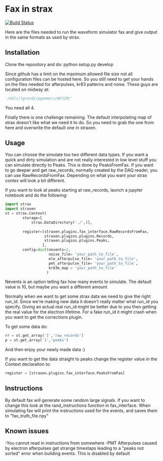 # Fax in strax

[![Build Status](https://travis-ci.org/XENONnT/WFSim.svg?branch=master)](https://travis-ci.org/XENONnT/WFSim)

Here are the files needed to run the waveform simulator fax and give output in the same formats as used by strax.

## Installation

Clone the repository and do: python setup.py develop

Since github has a limit on the maximum allowed file size not all configuration files can be hosted here. So you still need to get your hands on the files needed for afterpulses, kr83 patterns and noise. These guys are located on midway at:
```python
'/dali/lgrandi/pgaemers/WFSIM/'
```
You need all 4.

Finally there is one challenge remaining. The default interpolating map of strax doesn't like what we need it to do. So you need to grab the one from here and overwrite the default one in straxen.

## Usage
You can choose the simulate too two different data types. If you want a quick and dirty simulation and are not really interested in low level stuff you can simulate directly to Peaks. This is done by PeaksFromFax.
If you want to go deeper and get raw_records, normally created by the DAQ reader, you can use RawRecordsFromFax. Depending on what you want your strax contex will look a bit different.

If you want to look at peaks starting at raw_records, launch a jupyter notebook and do the following:
```python
import strax
import straxen
st = strax.Context(
        storage=[
            strax.DataDirectory('./',)],
    
        register=[straxen.plugins.fax_interface.RawRecordsFromFax,
                  straxen.plugins.plugins.Records,
                  straxen.plugins.plugins.Peaks,
                 ],
        config=dict(nevents=2,
                    noise_file= 'your_path_to_file',
                    ele_afterpulse_file= 'your_path_to_file',
                    pmt_afterpulse_file= 'your_path_to_file',
                    kr83m_map = 'your_path_to_file'
                   )
```
Nevents is an option telling fax how many events to simulate. The default value is 10, but maybe you want a different amount

Normally when we want to get some strax data we need to give the right run_id. Since we're making new data it doesn't really matter what run_id you specify. Giving an actual real run_id might be better due to you then getting the real value for the electron lifetime. For a fake run_id it might crash when you want to get the corrections plugin.

To get some data do:
```python
rr = st.get_array('1','raw_records')
p = st.get_array('1','peaks')
```

And then enjoy your newly made data :)

If you want to get the data straight to peaks change the register value in the Context declaration to:
```python
register = [straxen.plugins.fax_interface.PeaksFromFax]
```

## Instructions
By default fax will generate some random large signals. If you want to change this look at the rand_instructions function in fax_interface.
When simulating fax will print the instructions used for the events, and saves them to "fax_truth_file.npy"


## Known issues
-You cannot read in instructions from somewhere
-PMT Afterpulses caused by electron afterpulses get strange timestaps leading to a "peaks not sorted" error when building events. This is disabled by default
